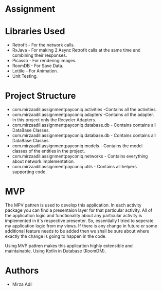 # Assignment
# Libraries Used
- Retrofit - For the network calls.
- RxJava - For making 2 Async Retrofit calls at the same time and combining their responses.
- Picasso - For rendering images.
- RoomDB - For Save Data.
- Lottile - For Animation.
- Unit Testing.

# Project Structure
- com.mirzaadil.assignmentpayconiq.activities -Contains all the activities.
- com.mirzaadil.assignmentpayconiq.adapters -Contains all the adapter. In this project only the Recycler Adapters.
- com.mirzaadil.assignmentpayconiq.database.db - Contains contains all DataBase Classes.
- com.mirzaadil.assignmentpayconiq.database.db - Contains contains all DataBase Classes.
- com.mirzaadil.assignmentpayconiq.models - Contains the model classes of the entities in the project.
- com.mirzaadil.assignmentpayconiq.networks - Contains everything about network implementation.
- com.mirzaadil.assignmentpayconiq.utils - Contains all helpers supporting code.

# MVP

The MPV pattren is used to develop this application. In each activity package you can find a presentaion layer for that particular activity. All of the application logic and functionality about any particular activity is implemented in it's respective presenter. So, essentially I tried to seperate my application logic from my views. If there is any change in future or some additional feature needs to be added then we shall be sure about where exactly the change is going to happen in the code.

Using MVP pattren makes this application highly extensible and maintainable.
Using Kotlin in Database (RoomDM).

# Authors
- Mirza Adil
